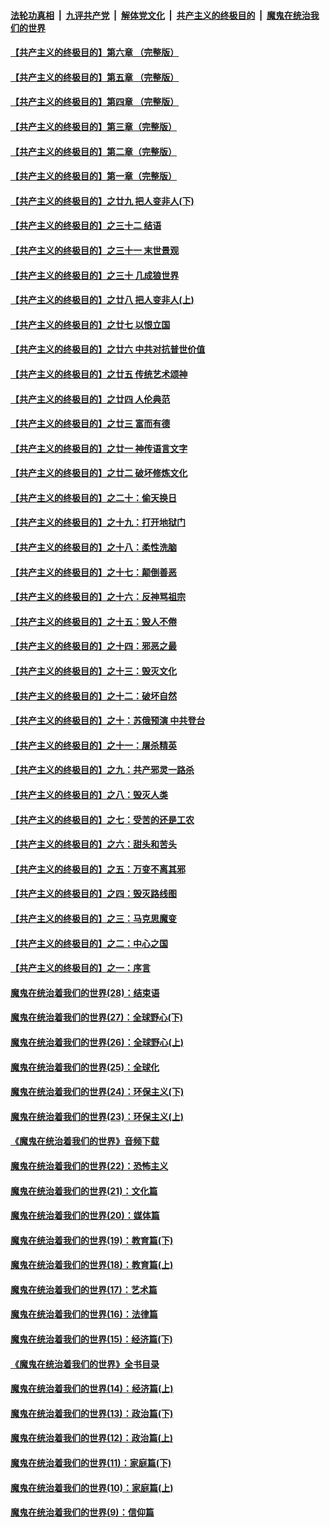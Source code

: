 ####  [法轮功真相](../../../../basic/blob/master/README.md?t=04151202) &nbsp;|&nbsp; [九评共产党](../../../../9ping.md/blob/master/README.md?t=04151202) &nbsp;|&nbsp; [解体党文化](../../../../jtdwh.md/blob/master/README.md?t=04151202)  &nbsp;|&nbsp; [共产主义的终极目的](../../../../gczydzjmd.md/blob/master/README.md?t=04151202) &nbsp;|&nbsp; [魔鬼在统治我们的世界](../../../../mgztzwmdsj.md/blob/master/README.md?t=04151202) 

#### [【共产主义的终极目的】第六章 （完整版）](../pages/nsc422/n11428913.md?t=04151202) 

#### [【共产主义的终极目的】第五章 （完整版）](../pages/nsc422/n11428912.md?t=04151202) 

#### [【共产主义的终极目的】第四章 （完整版）](../pages/nsc422/n11428907.md?t=04151202) 

#### [【共产主义的终极目的】第三章（完整版）](../pages/nsc422/n11428848.md?t=04151202) 

#### [【共产主义的终极目的】第二章（完整版）](../pages/nsc422/n11428831.md?t=04151202) 

#### [【共产主义的终极目的】第一章（完整版）](../pages/nsc422/n11417651.md?t=04151202) 

#### [【共产主义的终极目的】之廿九 把人变非人(下)](../pages/nsc422/n11344140.md?t=04151202) 

#### [【共产主义的终极目的】之三十二 结语](../pages/nsc422/n11360535.md?t=04151202) 

#### [【共产主义的终极目的】之三十一 末世景观](../pages/nsc422/n11351129.md?t=04151202) 

#### [【共产主义的终极目的】之三十 几成狼世界](../pages/nsc422/n11348280.md?t=04151202) 

#### [【共产主义的终极目的】之廿八 把人变非人(上)](../pages/nsc422/n11340492.md?t=04151202) 

#### [【共产主义的终极目的】之廿七 以恨立国](../pages/nsc422/n11336944.md?t=04151202) 

#### [【共产主义的终极目的】之廿六 中共对抗普世价值](../pages/nsc422/n11324785.md?t=04151202) 

#### [【共产主义的终极目的】之廿五 传统艺术颂神](../pages/nsc422/n11296396.md?t=04151202) 

#### [【共产主义的终极目的】之廿四 人伦典范](../pages/nsc422/n11296397.md?t=04151202) 

#### [【共产主义的终极目的】之廿三 富而有德](../pages/nsc422/n11283598.md?t=04151202) 

#### [【共产主义的终极目的】之廿一 神传语言文字](../pages/nsc422/n11263265.md?t=04151202) 

#### [【共产主义的终极目的】之廿二 破坏修炼文化](../pages/nsc422/n11245728.md?t=04151202) 

#### [【共产主义的终极目的】之二十：偷天换日](../pages/nsc422/n11238846.md?t=04151202) 

#### [【共产主义的终极目的】之十九：打开地狱门](../pages/nsc422/n11206376.md?t=04151202) 

#### [【共产主义的终极目的】之十八：柔性洗脑](../pages/nsc422/n11199994.md?t=04151202) 

#### [【共产主义的终极目的】之十七：颠倒善恶](../pages/nsc422/n11179782.md?t=04151202) 

#### [【共产主义的终极目的】之十六：反神骂祖宗](../pages/nsc422/n11166798.md?t=04151202) 

#### [【共产主义的终极目的】之十五：毁人不倦](../pages/nsc422/n11166792.md?t=04151202) 

#### [【共产主义的终极目的】之十四：邪恶之最](../pages/nsc422/n11150249.md?t=04151202) 

#### [【共产主义的终极目的】之十三：毁灭文化](../pages/nsc422/n11135227.md?t=04151202) 

#### [【共产主义的终极目的】之十二：破坏自然](../pages/nsc422/n11135214.md?t=04151202) 

#### [【共产主义的终极目的】之十：苏俄预演 中共登台](../pages/nsc422/n11118424.md?t=04151202) 

#### [【共产主义的终极目的】之十一：屠杀精英](../pages/nsc422/n11118442.md?t=04151202) 

#### [【共产主义的终极目的】之九：共产邪灵一路杀](../pages/nsc422/n11114139.md?t=04151202) 

#### [【共产主义的终极目的】之八：毁灭人类](../pages/nsc422/n11108503.md?t=04151202) 

#### [【共产主义的终极目的】之七：受苦的还是工农](../pages/nsc422/n11101809.md?t=04151202) 

#### [【共产主义的终极目的】之六：甜头和苦头](../pages/nsc422/n11096971.md?t=04151202) 

#### [【共产主义的终极目的】之五：万变不离其邪](../pages/nsc422/n11091285.md?t=04151202) 

#### [【共产主义的终极目的】之四：毁灭路线图](../pages/nsc422/n11086284.md?t=04151202) 

#### [【共产主义的终极目的】之三：马克思魔变](../pages/nsc422/n11061941.md?t=04151202) 

#### [【共产主义的终极目的】之二：中心之国](../pages/nsc422/n11047728.md?t=04151202) 

#### [【共产主义的终极目的】之一：序言](../pages/nsc422/n11086077.md?t=04151202) 

#### [魔鬼在统治着我们的世界(28)：结束语](../pages/nsc422/n10936246.md?t=04151202) 

#### [魔鬼在统治着我们的世界(27)：全球野心(下)](../pages/nsc422/n10928319.md?t=04151202) 

#### [魔鬼在统治着我们的世界(26)：全球野心(上)](../pages/nsc422/n10900318.md?t=04151202) 

#### [魔鬼在统治着我们的世界(25)：全球化](../pages/nsc422/n10788205.md?t=04151202) 

#### [魔鬼在统治着我们的世界(24)：环保主义(下)](../pages/nsc422/n10695307.md?t=04151202) 

#### [魔鬼在统治着我们的世界(23)：环保主义(上)](../pages/nsc422/n10688613.md?t=04151202) 

#### [《魔鬼在统治着我们的世界》音频下载](../pages/nsc422/n10635553.md?t=04151202) 

#### [魔鬼在统治着我们的世界(22)：恐怖主义](../pages/nsc422/n10614727.md?t=04151202) 

#### [魔鬼在统治着我们的世界(21)：文化篇](../pages/nsc422/n10597706.md?t=04151202) 

#### [魔鬼在统治着我们的世界(20)：媒体篇](../pages/nsc422/n10586579.md?t=04151202) 

#### [魔鬼在统治着我们的世界(19)：教育篇(下)](../pages/nsc422/n10564808.md?t=04151202) 

#### [魔鬼在统治着我们的世界(18)：教育篇(上)](../pages/nsc422/n10526970.md?t=04151202) 

#### [魔鬼在统治着我们的世界(17)：艺术篇](../pages/nsc422/n10499093.md?t=04151202) 

#### [魔鬼在统治着我们的世界(16)：法律篇](../pages/nsc422/n10485969.md?t=04151202) 

#### [魔鬼在统治着我们的世界(15)：经济篇(下)](../pages/nsc422/n10469975.md?t=04151202) 

#### [《魔鬼在统治着我们的世界》全书目录](../pages/nsc422/n10464261.md?t=04151202) 

#### [魔鬼在统治着我们的世界(14)：经济篇(上)](../pages/nsc422/n10457370.md?t=04151202) 

#### [魔鬼在统治着我们的世界(13)：政治篇(下)](../pages/nsc422/n10448270.md?t=04151202) 

#### [魔鬼在统治着我们的世界(12)：政治篇(上)](../pages/nsc422/n10444576.md?t=04151202) 

#### [魔鬼在统治着我们的世界(11)：家庭篇(下)](../pages/nsc422/n10440961.md?t=04151202) 

#### [魔鬼在统治着我们的世界(10)：家庭篇(上)](../pages/nsc422/n10435448.md?t=04151202) 

#### [魔鬼在统治着我们的世界(9)：信仰篇](../pages/nsc422/n10432159.md?t=04151202) 

